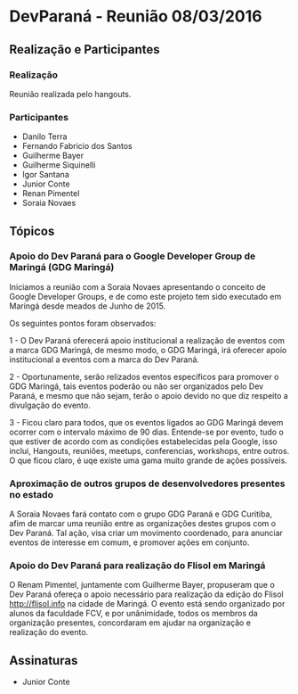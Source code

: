 # DevParaná - Reunião 08/03/2016

## Realização e Participantes
### Realização
Reunião realizada pelo hangouts.

### Participantes
- Danilo Terra
- Fernando Fabricio dos Santos
- Guilherme Bayer
- Guilherme Siquinelli
- Igor Santana
- Junior Conte
- Renan Pimentel
- Soraia Novaes

## Tópicos
### Apoio do Dev Paraná para o Google Developer Group de Maringá (GDG Maringá)

Iniciamos a reunião com a Soraia Novaes apresentando o conceito de Google Developer Groups, e de como este projeto tem sido executado em Maringá desde meados de Junho de 2015.

Os seguintes pontos foram observados:

1 - O Dev Paraná oferecerá apoio institucional a realização de eventos com a marca GDG Maringá, de mesmo modo, o GDG Maringá, irá oferecer apoio institucional a eventos com a marca do Dev Paraná.

2 - Oportunamente, serão relizados eventos específicos para promover o GDG Maringá, tais eventos poderão ou não ser organizados pelo Dev Paraná, e mesmo que não sejam, terão o apoio devido no que diz respeito a divulgação do evento.

3 - Ficou claro para todos, que os eventos ligados ao GDG Maringá devem ocorrer com o intervalo máximo de 90 dias. Entende-se por evento, tudo o que estiver de acordo com as condições estabelecidas pela Google, isso inclui, Hangouts, reuniões, meetups, conferencias, workshops, entre outros. O que ficou claro, é uqe existe uma gama muito grande de ações possíveis.

### Aproximação de outros grupos de desenvolvedores presentes no estado

A Soraia Novaes fará contato com o grupo GDG Paraná e GDG Curitiba, afim de marcar uma reunião entre as organizações destes grupos com o Dev Paraná. Tal ação, visa criar um movimento coordenado, para anunciar eventos de interesse em comum, e promover ações em conjunto.

### Apoio do Dev Paraná para realização do Flisol em Maringá

O Renam Pimentel, juntamente com Guilherme Bayer, propuseram que o Dev Paraná ofereça o apoio necessário para realização da edição do Flisol http://flisol.info na cidade de Maringá. O evento está sendo organizado por alunos da faculdade FCV, e por unânimidade, todos os membros da organização presentes, concordaram em ajudar na organização e realização do evento.

## Assinaturas

- Junior Conte
